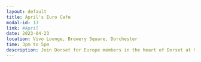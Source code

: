 ```yaml
---
layout: default
title: April's Euro Cafe
modal-id: 13
link: #April
date: 2023-04-23
location: Vivo Lounge, Brewery Square, Dorchester
time: 3pm to 5pm
description: Join Dorset for Europe members in the heart of Dorset at Vivo Lounge in Brewery Square, Dorchester, on Saturday 22nd April, 3–5pm. All welcome! See our recent write-up in the Dorset Echo.
---
```

